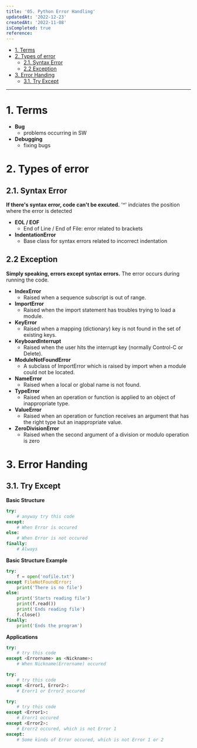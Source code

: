 ```yaml
---
title: '05. Python Error Handling'
updatedAt: '2022-12-23'
createdAt: '2022-11-08'
isCompleted: true
reference:
---
```


- [1. Terms](#1-terms)
- [2. Types of error](#2-types-of-error)
  - [2.1. Syntax Error](#21-syntax-error)
  - [2.2 Exception](#22-exception)
- [3. Error Handing](#3-error-handing)
  - [3.1. Try Except](#31-try-except)

---

# 1. Terms

- **Bug**
  - problems occurring in SW
- **Debugging**
  - fixing bugs

# 2. Types of error

## 2.1. Syntax Error

**If there's syntax error, code can't be excuted.** '^' indciates the position where the error is detected

- **EOL / EOF**
  - End of Line / End of File: error related to brackets
- **IndentationError**
  - Base class for syntax errors related to incorrect indentation

## 2.2 Exception

**Simply speaking, errors except syntax errors.** The error occurs during running the code.

- **IndexError**
  - Raised when a sequence subscript is out of range.
- **ImportError**
  - Raised when the import statement has troubles trying to load a module.
- **KeyError**
  - Raised when a mapping (dictionary) key is not found in the set of existing keys.
- **KeyboardInterrupt**
  - Raised when the user hits the interrupt key (normally Control-C or Delete).
- **ModuleNotFoundError**
  - A subclass of ImportError which is raised by import when a module could not be located.
- **NameError**
  - Raised when a local or global name is not found.
- **TypeError**
  - Raised when an operation or function is applied to an object of inappropriate type.
- **ValueError**
  - Raised when an operation or function receives an argument that has the right type but an inappropriate value.
- **ZeroDivisionError**
  - Raised when the second argument of a division or modulo operation is zero

# 3. Error Handing

## 3.1. Try Except

**Basic Structure**

```python
try:
    # anyway try this code
except:
    # When Error is occured
else:
    # When Error is not occured
finally:
    # Always
```

**Basic Structure Example**

```python
try:
    f = open('nofile.txt')
except FileNotFoundError:
    print('There is no file')
else:
    print('Starts reading file')
    print(f.read())
    print('Ends reading file')
    f.close()
finally:
    print('Ends the program')
```

**Applications**

```python
try:
    # try this code
except <Errorname> as <Nickname>:
    # When Nickname(Errorname) occured
```

```python
try:
    # try this code
except <Error1, Error2>:
    # Erorr1 or Error2 occured
```

```python
try:
    # try this code
except <Error1>:
    # Erorr1 occured
except <Error2>:
    # Erorr2 occured, which is not Error 1
except:
    # Some kinds of Error occured, which is not Error 1 or 2
```
